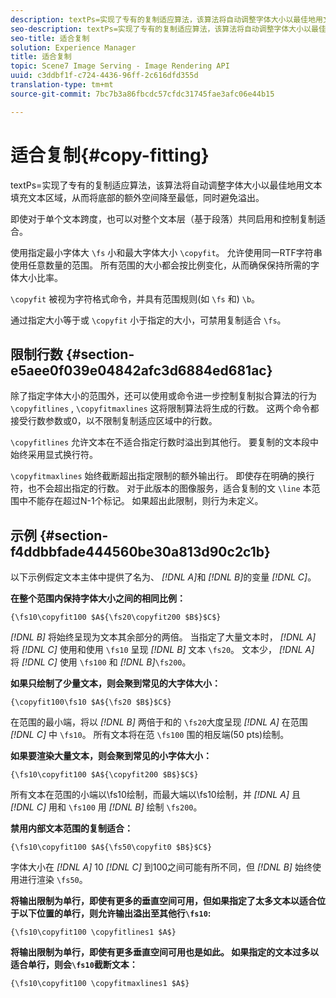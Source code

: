 ```yaml
---
description: textPs=实现了专有的复制适应算法，该算法将自动调整字体大小以最佳地用文本填充文本区域，从而将底部的额外空间降至最低，同时避免溢出。
seo-description: textPs=实现了专有的复制适应算法，该算法将自动调整字体大小以最佳地用文本填充文本区域，从而将底部的额外空间降至最低，同时避免溢出。
seo-title: 适合复制
solution: Experience Manager
title: 适合复制
topic: Scene7 Image Serving - Image Rendering API
uuid: c3ddbf1f-c724-4436-96ff-2c616dfd355d
translation-type: tm+mt
source-git-commit: 7bc7b3a86fbcdc57cfdc31745fae3afc06e44b15

---
```



# 适合复制{#copy-fitting}

textPs=实现了专有的复制适应算法，该算法将自动调整字体大小以最佳地用文本填充文本区域，从而将底部的额外空间降至最低，同时避免溢出。

即使对于单个文本跨度，也可以对整个文本层（基于段落）共同启用和控制复制适合。

使用指定最小字体大 `\fs` 小和最大字体大小 `\copyfit`。 允许使用同一RTF字符串使用任意数量的范围。 所有范围的大小都会按比例变化，从而确保保持所需的字体大小比率。

`\copyfit` 被视为字符格式命令，并具有范围规则(如 `\fs` 和) `\b`。

通过指定大小等于或 `\copyfit` 小于指定的大小，可禁用复制适合 `\fs`。

## 限制行数 {#section-e5aee0f039e04842afc3d6884ed681ac}

除了指定字体大小的范围外，还可以使用或命令进一步控制复制拟合算法的行为 `\copyfitlines` , `\copyfitmaxlines` 这将限制算法将生成的行数。 这两个命令都接受行数参数或0，以不限制复制适应区域中的行数。

`\copyfitlines` 允许文本在不适合指定行数时溢出到其他行。 要复制的文本段中始终采用显式换行符。

`\copyfitmaxlines` 始终截断超出指定限制的额外输出行。 即使存在明确的换行符，也不会超出指定的行数。 对于此版本的图像服务，适合复制的文 `\line` 本范围中不能存在超过N-1个标记。 如果超出此限制，则行为未定义。

## 示例 {#section-f4ddbbfade444560be30a813d90c2c1b}

以下示例假定文本主体中提供了名为、 *[!DNL $A$]*&#x200B;和 *[!DNL $B$]*&#x200B;的变量 *[!DNL $C$]*。

**在整个范围内保持字体大小之间的相同比例：**

`{\fs10\copyfit100 $A${\fs20\copyfit200 $B$}$C$}`

*[!DNL $B$]* 将始终呈现为文本其余部分的两倍。 当指定了大量文本时， *[!DNL $A$]* 将 *[!DNL $C$]* 使用和使用 `\fs10` 呈现 *[!DNL $B$]* 文本 `\fs20`。 文本少， *[!DNL $A$]* 将 *[!DNL $C$]* 使用 `\fs100` 和 *[!DNL $B$]*`\fs200`。

**如果只绘制了少量文本，则会聚到常见的大字体大小：**

`{\copyfit100\fs10 $A${\fs20 $B$}$C$}`

在范围的最小端，将以 *[!DNL $B$]* 两倍于和的 `\fs20`大度呈现 *[!DNL $A$]* 在范围 *[!DNL $C$]* 中 `\fs10`。 所有文本将在范 `\fs100` 围的相反端(50 pts)绘制。

**如果要渲染大量文本，则会聚到常见的小字体大小：**

`{\fs10\copyfit100 $A${\copyfit200 $B$}$C$}`

所有文本在范围的小端以\fs10绘制，而最大端以\fs10绘制，并 *[!DNL $A$]* 且 *[!DNL $C$]* 用和 `\fs100` 用 *[!DNL $B$]* 绘制 `\fs200`。

**禁用内部文本范围的复制适合：**

`{\fs10\copyfit100 $A${\fs50\copyfit0 $B$}$C$}`

字体大小在 *[!DNL $A$]* 10 *[!DNL $C$]* 到100之间可能有所不同，但 *[!DNL $B$]* 始终使用进行渲染 `\fs50`。

**将输出限制为单行，即使有更多的垂直空间可用，但如果指定了太多文本以适合位于以下位置的单行，则允许输出溢出至其他行`\fs10`:**

`{\fs10\copyfit100 \copyfitlines1 $A$}`

**将输出限制为单行，即使有更多垂直空间可用也是如此。 如果指定的文本过多以适合单行，则会`\fs10`截断文本：**

`{\fs10\copyfit100 \copyfitmaxlines1 $A$}`

